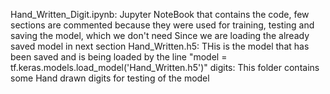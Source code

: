 Hand_Written_Digit.ipynb: Jupyter NoteBook that contains the code, few sections are commented because they were used for training, testing and saving the model, which we don't need Since we are loading the already saved model in next section
Hand_Written.h5: THis is the model that has been saved and is being loaded by the line "model = tf.keras.models.load_model('Hand_Written.h5')"
digits: This folder contains some Hand drawn digits for testing of the model
